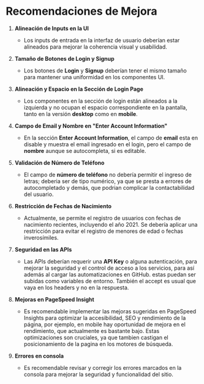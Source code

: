 # Recomendaciones de Mejora

1. **Alineación de Inputs en la UI**

   - Los inputs de entrada en la interfaz de usuario deberían estar alineados para mejorar la coherencia visual y usabilidad.

2. **Tamaño de Botones de Login y Signup**

   - Los botones de **Login** y **Signup** deberían tener el mismo tamaño para mantener una uniformidad en los componentes UI.

3. **Alineación y Espacio en la Sección de Login Page**

   - Los componentes en la sección de login están alineados a la izquierda y no ocupan el espacio correspondiente en la pantalla, tanto en la versión **desktop** como en **mobile**.

4. **Campo de Email y Nombre en "Enter Account Information"**

   - En la sección **Enter Account Information**, el campo de **email** esta en disable y muestra el email ingresado en el login, pero el campo de **nombre** aunque se autocompleta, si es editable.

5. **Validación de Número de Teléfono**

   - El campo de **número de teléfono** no debería permitir el ingreso de letras; deberia ser de tipo numérico, ya que se presta a errores de autocompletado y demás, que podrian complicar la contactabilidad del usuario.

6. **Restricción de Fechas de Nacimiento**

   - Actualmente, se permite el registro de usuarios con fechas de nacimiento recientes, incluyendo el año 2021. Se debería aplicar una restricción para evitar el registro de menores de edad o fechas inverosímiles.

7. **Seguridad en las APIs**

   - Las APIs deberían requerir una **API Key** o alguna autenticación, para mejorar la seguridad y el control de acceso a los servicios, para así además al cargar las automatizaciones en GitHub. estas puedan ser subidas como variables de entorno. También el accept es usual que vaya en los headers y no en la respuesta.

8. **Mejoras en PageSpeed Insight**

   - Es recomendable implementar las mejoras sugeridas en PageSpeed Insights para optimizar la accesibilidad, SEO y rendimiento de la página, por ejemplo, en mobile hay oportunidad de mejora en el rendimiento, que actualmente es bastante bajo. Estas optimizaciones son cruciales, ya que tambien castigan el posicionamiento de la pagina en los motores de búsqueda.

9. **Errores en consola**
   - Es recomendable revisar y corregir los errores marcados en la consola para mejorar la seguridad y funcionalidad del sitio.
